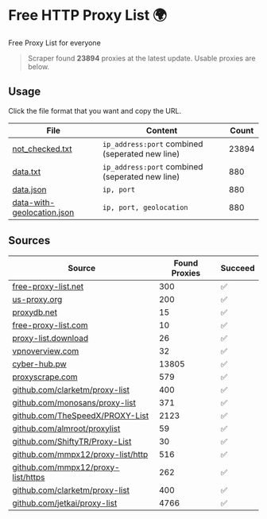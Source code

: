 
# Free HTTP Proxy List 🌍

Free Proxy List for everyone

> Scraper found **23894** proxies at the latest update. Usable proxies are below.

## Usage

Click the file format that you want and copy the URL.


|File|Content|Count|
|----|-------|-----|
|[not_checked.txt](https://raw.githubusercontent.com/yemixzy/proxy-list/main/proxy-list/not_checked.txt)|`ip_address:port` combined (seperated new line)|23894|
|[data.txt](https://raw.githubusercontent.com/yemixzy/proxy-list/main/proxy-list/data.txt)|`ip_address:port` combined (seperated new line)|880|
|[data.json](https://raw.githubusercontent.com/yemixzy/proxy-list/main/proxy-list/data.json)|`ip, port`|880|
|[data-with-geolocation.json](https://raw.githubusercontent.com/yemixzy/proxy-list/main/proxy-list/data-with-geolocation.json)|`ip, port, geolocation`|880|

## Sources

|Source|Found Proxies|Succeed|
|------|-------------|-------|
|[free-proxy-list.net](https://free-proxy-list.net)|300|✅|
|[us-proxy.org](https://www.us-proxy.org)|200|✅|
|[proxydb.net](http://proxydb.net)|15|✅|
|[free-proxy-list.com](https://free-proxy-list.com/?page=&port=&type%5B%5D=http&type%5B%5D=https&up_time=0&search=Search)|10|✅|
|[proxy-list.download](https://www.proxy-list.download/HTTP)|26|✅|
|[vpnoverview.com](https://vpnoverview.com/privacy/anonymous-browsing/free-proxy-servers)|32|✅|
|[cyber-hub.pw](https://cyber-hub.pw/statics/proxy.txt)|13805|✅|
|[proxyscrape.com](https://api.proxyscrape.com/v2/?request=displayproxies&protocol=http&timeout=10000&country=all&ssl=all&anonymity=all)|579|✅|
|[github.com/clarketm/proxy-list](https://raw.githubusercontent.com/clarketm/proxy-list/master/proxy-list-raw.txt)|400|✅|
|[github.com/monosans/proxy-list](https://raw.githubusercontent.com/monosans/proxy-list/main/proxies/http.txt)|371|✅|
|[github.com/TheSpeedX/PROXY-List](https://raw.githubusercontent.com/TheSpeedX/PROXY-List/master/http.txt)|2123|✅|
|[github.com/almroot/proxylist](https://raw.githubusercontent.com/almroot/proxylist/master/list.txt)|59|✅|
|[github.com/ShiftyTR/Proxy-List](https://raw.githubusercontent.com/ShiftyTR/Proxy-List/master/http.txt)|30|✅|
|[github.com/mmpx12/proxy-list/http](https://raw.githubusercontent.com/mmpx12/proxy-list/master/http.txt)|516|✅|
|[github.com/mmpx12/proxy-list/https](https://raw.githubusercontent.com/mmpx12/proxy-list/master/https.txt)|262|✅|
|[github.com/clarketm/proxy-list](https://raw.githubusercontent.com/clarketm/proxy-list/master/proxy-list-raw.txt)|400|✅|
|[github.com/jetkai/proxy-list](https://raw.githubusercontent.com/jetkai/proxy-list/main/online-proxies/txt/proxies.txt)|4766|✅|


